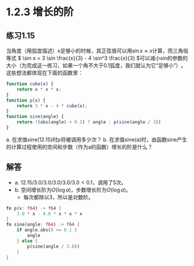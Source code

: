 # 1.2.3 增长的阶
## 练习1.15
当角度（用弧度描述）x足够小的时候，其正弦值可以用$\sin x≈x$计算，而三角恒等式
$
\sin x = 3 \sin \frac{x}{3} - 4 \sin^3 \frac{x}{3}
$可以减小sin的参数的大小（为完成这一练习，如果一个角不大于0.1弧度，我们就认为它“足够小”​）​。这些想法都体现在下面的函数里：
```javascript
function cube(x) {
    return x * x * x;
}
function p(x) {
    return 3 * x - 4 * cube(x);
}
function sine(angle) {
    return !(abs(angle) > 0.1) ? angle : p(sine(angle / 3))
}    
```
a. 在求值sine(12.15)时p将被调用多少次？
b. 在求值sine(a)时，由函数sine产生的计算过程使用的空间和步数（作为a的函数）增长的阶是什么？

## 解答
- a. $12.15/3.0/3.0/3.0/3.0/3.0 < 0.1$，调用了5次。
- b. 空间增长阶为$O(\log{a})$，步数增长阶为$O(\log{a})$。
    - 每次都除以3，所以是对数阶。
```rust
fn p(x: f64) -> f64 {
    3.0 * x - 4.0 * x * x * x
}
fn sine(angle: f64) -> f64 {
    if angle.abs() <= 0.1 {
        angle
    } else {
        p(sine(angle / 3.0))
    }
}
```    